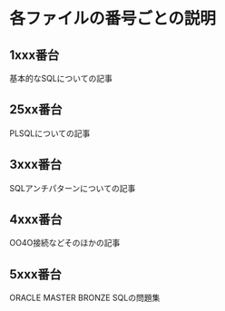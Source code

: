 
# 各ファイルの番号ごとの説明

## 1xxx番台

基本的なSQLについての記事

## 25xx番台

PLSQLについての記事

## 3xxx番台

SQLアンチパターンについての記事

## 4xxx番台

OO4O接続などそのほかの記事

## 5xxx番台

ORACLE MASTER BRONZE SQLの問題集






